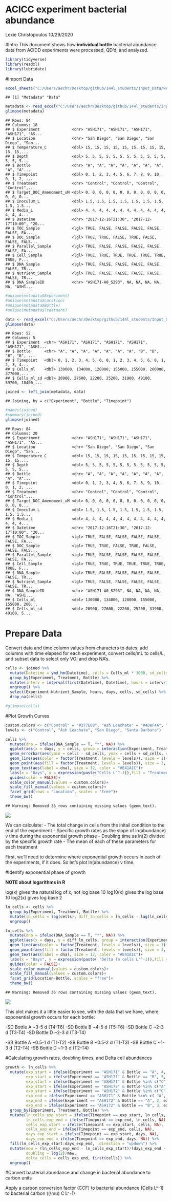 ACICC experiment bacterial abundance
================
Lexie Christopoulos
10/29/2020

\#Intro This document shows how **individual bottle** bacterial
abundance data from ACIDD experiments were processed, QD’d, and
analyzed.

``` r
library(tidyverse)
library(readxl)
library(lubridate)
```

\#Import Data

``` r
excel_sheets("C:/Users/aechr/Desktop/github/144l_students/Input_Data/week3/ACIDD_Exp_BactAbund.xlsx")
```

    ## [1] "Metadata" "Data"

``` r
metadata <- read_excel("C:/Users/aechr/Desktop/github/144l_students/Input_Data/week3/ACIDD_Exp_BactAbund.xlsx", sheet = "Metadata")
glimpse(metadata)
```

    ## Rows: 84
    ## Columns: 18
    ## $ Experiment              <chr> "ASH171", "ASH171", "ASH171", "ASH171", "AS...
    ## $ Location                <chr> "San Diego", "San Diego", "San Diego", "San...
    ## $ Temperature_C           <dbl> 15, 15, 15, 15, 15, 15, 15, 15, 15, 15, 15,...
    ## $ Depth                   <dbl> 5, 5, 5, 5, 5, 5, 5, 5, 5, 5, 5, 5, 5, 5, 5...
    ## $ Bottle                  <chr> "A", "A", "A", "A", "A", "A", "A", "A", "A"...
    ## $ Timepoint               <dbl> 0, 1, 2, 3, 4, 5, 6, 7, 8, 9, 10, 0, 1, 2, ...
    ## $ Treatment               <chr> "Control", "Control", "Control", "Control",...
    ## $ Target_DOC_Amendment_uM <dbl> 0, 0, 0, 0, 0, 0, 0, 0, 0, 0, 0, 0, 0, 0, 0...
    ## $ Inoculum_L              <dbl> 1.5, 1.5, 1.5, 1.5, 1.5, 1.5, 1.5, 1.5, 1.5...
    ## $ Media_L                 <dbl> 4, 4, 4, 4, 4, 4, 4, 4, 4, 4, 4, 4, 4, 4, 4...
    ## $ Datetime                <chr> "2017-12-16T21:30", "2017-12-17T10:00", "20...
    ## $ TOC_Sample              <lgl> TRUE, FALSE, FALSE, FALSE, FALSE, FALSE, FA...
    ## $ DOC_Sample              <lgl> TRUE, TRUE, FALSE, TRUE, FALSE, FALSE, FALS...
    ## $ Parallel_Sample         <lgl> TRUE, FALSE, FALSE, FALSE, FALSE, FALSE, FA...
    ## $ Cell_Sample             <lgl> TRUE, TRUE, TRUE, TRUE, TRUE, TRUE, TRUE, F...
    ## $ DNA_Sample              <lgl> TRUE, FALSE, FALSE, FALSE, FALSE, FALSE, TR...
    ## $ Nutrient_Sample         <lgl> TRUE, FALSE, FALSE, FALSE, FALSE, FALSE, TR...
    ## $ DNA_SampleID            <chr> "ASH171-A0_S293", NA, NA, NA, NA, NA, "ASH1...

``` r
#unique(metadata$Experiment)
#unique(metadata$Location)
#unique(metadata$Bottle)
#unique(metadata$Treatment)

data <- read_excel("C:/Users/aechr/Desktop/github/144l_students/Input_Data/week3/ACIDD_Exp_BactAbund.xlsx", sheet = "Data")
glimpse(data)
```

    ## Rows: 52
    ## Columns: 5
    ## $ Experiment  <chr> "ASH171", "ASH171", "ASH171", "ASH171", "ASH171", "ASH1...
    ## $ Bottle      <chr> "A", "A", "A", "A", "A", "A", "A", "B", "B", "B", "B", ...
    ## $ Timepoint   <dbl> 0, 1, 2, 3, 4, 5, 6, 0, 1, 2, 3, 4, 5, 6, 0, 1, 2, 3, 4...
    ## $ Cells_ml    <dbl> 130000, 134000, 128000, 155000, 155000, 200000, 377000,...
    ## $ Cells_ml_sd <dbl> 20900, 27600, 22200, 25200, 31900, 49100, 59700, 18400,...

``` r
joined <- left_join(metadata, data)
```

    ## Joining, by = c("Experiment", "Bottle", "Timepoint")

``` r
#names(joined)
#summary(joined)
glimpse(joined)
```

    ## Rows: 84
    ## Columns: 20
    ## $ Experiment              <chr> "ASH171", "ASH171", "ASH171", "ASH171", "AS...
    ## $ Location                <chr> "San Diego", "San Diego", "San Diego", "San...
    ## $ Temperature_C           <dbl> 15, 15, 15, 15, 15, 15, 15, 15, 15, 15, 15,...
    ## $ Depth                   <dbl> 5, 5, 5, 5, 5, 5, 5, 5, 5, 5, 5, 5, 5, 5, 5...
    ## $ Bottle                  <chr> "A", "A", "A", "A", "A", "A", "A", "A", "A"...
    ## $ Timepoint               <dbl> 0, 1, 2, 3, 4, 5, 6, 7, 8, 9, 10, 0, 1, 2, ...
    ## $ Treatment               <chr> "Control", "Control", "Control", "Control",...
    ## $ Target_DOC_Amendment_uM <dbl> 0, 0, 0, 0, 0, 0, 0, 0, 0, 0, 0, 0, 0, 0, 0...
    ## $ Inoculum_L              <dbl> 1.5, 1.5, 1.5, 1.5, 1.5, 1.5, 1.5, 1.5, 1.5...
    ## $ Media_L                 <dbl> 4, 4, 4, 4, 4, 4, 4, 4, 4, 4, 4, 4, 4, 4, 4...
    ## $ Datetime                <chr> "2017-12-16T21:30", "2017-12-17T10:00", "20...
    ## $ TOC_Sample              <lgl> TRUE, FALSE, FALSE, FALSE, FALSE, FALSE, FA...
    ## $ DOC_Sample              <lgl> TRUE, TRUE, FALSE, TRUE, FALSE, FALSE, FALS...
    ## $ Parallel_Sample         <lgl> TRUE, FALSE, FALSE, FALSE, FALSE, FALSE, FA...
    ## $ Cell_Sample             <lgl> TRUE, TRUE, TRUE, TRUE, TRUE, TRUE, TRUE, F...
    ## $ DNA_Sample              <lgl> TRUE, FALSE, FALSE, FALSE, FALSE, FALSE, TR...
    ## $ Nutrient_Sample         <lgl> TRUE, FALSE, FALSE, FALSE, FALSE, FALSE, TR...
    ## $ DNA_SampleID            <chr> "ASH171-A0_S293", NA, NA, NA, NA, NA, "ASH1...
    ## $ Cells_ml                <dbl> 130000, 134000, 128000, 155000, 155000, 200...
    ## $ Cells_ml_sd             <dbl> 20900, 27600, 22200, 25200, 31900, 49100, 5...

# Prepare Data

Convert data and time column values from characters to dates, add
columns with time elapsed for each experiment, convert cells/mL to
cells/L, and subset data to select only VOI and drop NA’s.

``` r
cells <- joined %>% 
  mutate(Datetime = ymd_hm(Datetime), cells = Cells_ml * 1000, sd_cells = Cells_ml_sd * 1000) %>% 
  group_by(Experiment, Treatment, Bottle) %>% 
  mutate(interv = interval(first(Datetime), Datetime), hours = interv/3600, days = hours/24) %>% 
  ungroup() %>% 
  select(Experiment:Nutrient_Sample, hours, days, cells, sd_cells) %>% 
  drop_na(cells)

#glimpse(cells) 
```

\#Plot Growth Curves

``` r
custom.colors <- c("Control" = "#377E88", "Ash Leachate" = "#4DAF4A", "Santa Barabara" = "#E41A1C", "San Diego" = "#FF7F00")
levels <- c("Control", "Ash Leachate", "San Diego", "Santa Barbara")

cells %>%
  mutate(dna = ifelse(DNA_Sample == T, "*", NA)) %>% 
  ggplot(aes(x = days, y = cells, group = interaction(Experiment, Treatment, Bottle)))+
  geom_errorbar(aes(ymin = cells - sd_cells, ymax = cells + sd_cells, color = factor(Treatment, levels = levels)), width = 0.1)+
  geom_line(aes(color = factor(Treatment, levels = levels)), size = 1)+
  geom_point(aes(fill = factor(Treatment, levels = levels)), size = 3, color = "black", shape = 21)+
  geom_text(aes(label = dna), size = 12, color = "#E41A1C")+
  labs(x = "Days", y = expression(paste("Cells L"^-1)),fill = "Treatments")+
  guides(color = FALSE)+
  scale_color_manual(values = custom.colors)+
  scale_fill_manual(values = custom.colors)+
  facet_grid(rows = "Location", scales = "free")+
  theme_bw()
```

    ## Warning: Removed 36 rows containing missing values (geom_text).

![](ACIDD-example_files/figure-gfm/unnamed-chunk-4-1.png)<!-- -->

We can calculate: - The total change in cells from the initail condition
to the end of the experiment - Specific growth rates as the slope of
ln(abundance) v time during the exponential growth phase - Doubling time
as ln(2) divided by the specific growth rate - The mean of each of these
parameters for each treatment

First, we’ll need to determine where exponential growth occurs in each
of the experiments, if it does. So let’s plot ln(abundance) v time.

\#Identify exponential phase of growth

**NOTE about logarithms in R**

log(x) gives the natural log of x, not log base 10 log10(x) gives the
log base 10 log2(x) gives log base 2

``` r
ln_cells <- cells %>% 
  group_by(Experiment, Treatment, Bottle) %>% 
  mutate(ln_cells = log(cells), diff_ln_cells = ln_cells - lag(ln_cells, default = first(ln_cells))) %>% 
  ungroup()
```

``` r
ln_cells %>%
  mutate(dna = ifelse(DNA_Sample == T, "*", NA)) %>% 
  ggplot(aes(x = days, y = diff_ln_cells, group = interaction(Experiment, Treatment, Bottle)))+
  geom_line(aes(color = factor(Treatment, levels = levels)), size = 1)+
  geom_point(aes(fill = factor(Treatment, levels = levels)), size = 3, color = "black", shape = 21)+
  geom_text(aes(label = dna), size = 12, color = "#E41A1C")+
  labs(x = "Days", y = expression(paste( "Delta ln cells L"^-1)),fill = "Treatments")+
  guides(color = FALSE)+
  scale_color_manual(values = custom.colors)+
  scale_fill_manual(values = custom.colors)+
  facet_grid(Location~Bottle, scales = "free")+
  theme_bw()
```

    ## Warning: Removed 36 rows containing missing values (geom_text).

![](ACIDD-example_files/figure-gfm/unnamed-chunk-6-1.png)<!-- -->

This plot makes it a little easier to see, with the data that we have,
where exponential growth occurs for each bottle:

\-SD Bottle A \~3-5 d (T4-T6) -SD Bottle B \~4-5 d (T5-T6) -SD Bottle C
\~2-3 d (T3-T4) -SD Bottle D \~2-3 d (T3-T4)

\-SB Bottle A \~0.5-1 d (T1-T2) -SB Bottle B \~0.5-2 d (T1-T3) -SB
Bottle C \~1-3 d (T2-T4) -SB Bottle D \~1-3 d (T2-T4)

\#Calculating growth rates, doubling times, and Delta cell abundances

``` r
growth <- ln_cells %>% 
  mutate(exp_start = ifelse(Experiment == "ASH171" & Bottle == "A", 4, NA),
         exp_start = ifelse(Experiment == "ASH171" & Bottle == "B", 5, exp_start),
         exp_start = ifelse(Experiment == "ASH171" & Bottle %in% c("C", "D"), 3, exp_start),
         exp_start = ifelse(Experiment == "ASH172" & Bottle %in% c("A", "B"), 1, exp_start), 
         exp_start = ifelse(Experiment == "ASH172" & Bottle %in% c("C", "D"), 2, exp_start),
         exp_end = ifelse(Experiment == "ASH171" & Bottle %in% c( "A", "B"), 6,4),
         exp_end = ifelse(Experiment == "ASH172" & Bottle == "A", 2, exp_end),
         exp_end = ifelse(Experiment == "ASH172" & Bottle == "B", 3, exp_end)) %>% 
  group_by(Experiment, Treatment, Bottle) %>% 
  mutate(ln_cells_exp_start = ifelse(Timepoint == exp_start, ln_cells, NA),
         ln_cells_exp_end = ifelse(Timepoint == exp_end, ln_cells, NA),
         cells_exp_start = ifelse(Timepoint == exp_start, cells, NA),
         cells_exp_end = ifelse(Timepoint == exp_end, cells, NA),
         days_exp_start = ifelse(Timepoint == exp_start, days, NA), 
         days_exp_end = ifelse(Timepoint == exp_end, days, NA)) %>% 
  fill(ln_cells_exp_start:days_exp_end, .direction = "updown") %>% 
  mutate(mew = (ln_cells_exp_end - ln_cells_exp_start)/(days_exp_end - days_exp_start), 
         doubling = log(2)/mew,
         delta_cells = cells_exp_end, first(cells)) %>% 
  ungroup()
```

\#Convert bacterial abundance and change in bacterial abundance to
carbon units

Apply a carbon conversion factor (CCF) to bacterial abundance (Cells
L^-1) to bacterial carbon (\(\mu\) C L^-1)
